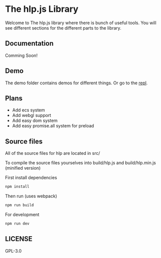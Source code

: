 # The hlp.js Library

Welcome to The hlp.js library where there is bunch of useful tools.
You will see different sections for the different parts to the library.

## Documentation

Comming Soon!

## Demo

The demo folder contains demos for different things. Or go to the [repl](https://hlpjs.calbabreaker1.repl.co/demo).

## Plans

- Add ecs system
- Add webgl support
- Add easy dom system
- Add easy promise.all system for preload

## Source files

All of the source files for hlp are located in src/

To compile the source files yourselves into build/hlp.js and build/hlp.min.js (minified version)

First install dependencies

```sh
npm install
```

Then run (uses webpack)

```sh
npm run build
```

For development

```sh
npm run dev
```

## LICENSE

GPL-3.0

